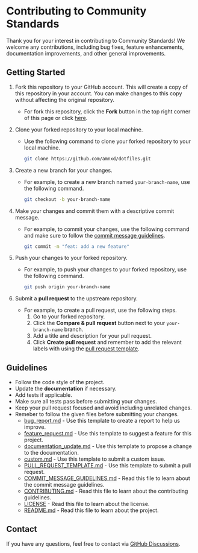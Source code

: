 # Contributing to Community Standards

Thank you for your interest in contributing to Community Standards! We welcome any contributions, including bug fixes, feature enhancements, documentation improvements, and other general improvements.

## Getting Started

1. Fork this repository to your GitHub account. This will create a copy of this repository in your account. You can make changes to this copy without affecting the original repository.
   - For fork this repository, click the **Fork** button in the top right corner of this page or click [here](https://github.com/amnxd/dotfiles/fork).
2. Clone your forked repository to your local machine.

   - Use the following command to clone your forked repository to your local machine.

     ```bash
     git clone https://github.com/amnxd/dotfiles.git
     ```

3. Create a new branch for your changes.

   - For example, to create a new branch named `your-branch-name`, use the following command.

     ```bash
     git checkout -b your-branch-name
     ```

4. Make your changes and commit them with a descriptive commit message.

   - For example, to commit your changes, use the following command and make sure to follow the [commit message guidelines](https://github.com/amnxd/dotfiles/blob/main/COMMIT_MESSAGE_GUIDELINES.md).

     ```bash
     git commit -m "feat: add a new feature"
     ```

5. Push your changes to your forked repository.

   - For example, to push your changes to your forked repository, use the following command.

     ```bash
     git push origin your-branch-name
     ```

6. Submit a **pull request** to the upstream repository.
   - For example, to create a pull request, use the following steps.
     1. Go to your forked repository.
     2. Click the **Compare & pull request** button next to your `your-branch-name` branch.
     3. Add a title and description for your pull request.
     4. Click **Create pull request** and remember to add the relevant labels with using the [pull request template](https://github.com/amnxd/dotfiles/blob/templates/.github/PULL_REQUEST_TEMPLATE.md).

## Guidelines

- Follow the code style of the project.
- Update the **documentation** if necessary.
- Add tests if applicable.
- Make sure all tests pass before submitting your changes.
- Keep your pull request focused and avoid including unrelated changes.
- Remeber to follow the given files before submitting your changes.
  - [bug_report.md](https://github.com/amnxd/dotfiles/blob/main/.github/ISSUE_TEMPLATE/bug_report.md) - Use this template to create a report to help us improve.
  - [feature_request.md](https://github.com/amnxd/dotfiles/blob/main/.github/ISSUE_TEMPLATE/feature_request.md) - Use this template to suggest a feature for this project.
  - [documentation_update.md](https://github.com/amnxd/dotfiles/blob/main/.github/ISSUE_TEMPLATE/documentation_update.md) - Use this template to propose a change to the documentation.
  - [custom.md](https://github.com/amnxd/dotfiles/blob/main/.github/ISSUE_TEMPLATE/custom.md) - Use this template to submit a custom issue.
  - [PULL_REQUEST_TEMPLATE.md](https://github.com/amnxd/dotfiles/blob/main/.github/PULL_REQUEST_TEMPLATE.md) - Use this template to submit a pull request.
  - [COMMIT_MESSAGE_GUIDELINES.md](https://github.com/amnxd/dotfiles/blob/main/COMMIT_MESSAGE_GUIDELINES.md) - Read this file to learn about the commit message guidelines.
  - [CONTRIBUTING.md](https://github.com/amnxd/dotfiles/blob/main/CONTRIBUTING.md) - Read this file to learn about the contributing guidelines.
  - [LICENSE](https://github.com/amnxd/dotfiles/blob/main/LICENSE) - Read this file to learn about the license.
  - [README.md](https://github.com/amnxd/dotfiles/blob/main/README.md) - Read this file to learn about the project.

## Contact

If you have any questions, feel free to contact via [GitHub Discussions](https://github.com/amnxd/dotfiles/discussions).
